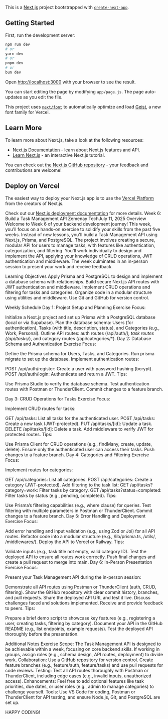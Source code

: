 This is a [Next.js](https://nextjs.org) project bootstrapped with [`create-next-app`](https://nextjs.org/docs/app/api-reference/cli/create-next-app).

## Getting Started

First, run the development server:

```bash
npm run dev
# or
yarn dev
# or
pnpm dev
# or
bun dev
```

Open [http://localhost:3000](http://localhost:3000) with your browser to see the result.

You can start editing the page by modifying `app/page.js`. The page auto-updates as you edit the file.

This project uses [`next/font`](https://nextjs.org/docs/app/building-your-application/optimizing/fonts) to automatically optimize and load [Geist](https://vercel.com/font), a new font family for Vercel.

## Learn More

To learn more about Next.js, take a look at the following resources:

- [Next.js Documentation](https://nextjs.org/docs) - learn about Next.js features and API.
- [Learn Next.js](https://nextjs.org/learn) - an interactive Next.js tutorial.

You can check out [the Next.js GitHub repository](https://github.com/vercel/next.js) - your feedback and contributions are welcome!

## Deploy on Vercel

The easiest way to deploy your Next.js app is to use the [Vercel Platform](https://vercel.com/new?utm_medium=default-template&filter=next.js&utm_source=create-next-app&utm_campaign=create-next-app-readme) from the creators of Next.js.

Check out our [Next.js deployment documentation](https://nextjs.org/docs/app/building-your-application/deploying) for more details.
Week 6: Build a Task Management API
Zemenay TechJuly 11, 2025
Overview
Welcome to Week 6 of your backend development journey! This week, you'll focus on a hands-on exercise to solidify your skills from the past five weeks. Instead of new lessons, you'll build a Task Management API using Next.js, Prisma, and PostgreSQL. The project involves creating a secure, modular API for users to manage tasks, with features like authentication, categorization, and filtering. You'll work individually to design and implement the API, applying your knowledge of CRUD operations, JWT authentication and middleware. The week culminates in an in-person session to present your work and receive feedback.

Learning Objectives
Apply Prisma and PostgreSQL to design and implement a database schema with relationships.
Build secure Next.js API routes with JWT authentication and middleware.
Implement CRUD operations and filtering for tasks and categories.
Organize code in a modular structure using utilities and middleware.
Use Git and GitHub for version control.

Weekly Schedule
Day 1: Project Setup and Planning
Exercise Focus:

Initialize a Next.js project and set up Prisma with a PostgreSQL database (local or via Supabase).
Plan the database schema: Users (for authentication), Tasks (with title, description, status), and Categories (e.g., Work, Personal).
Outline API routes: auth routes (/api/auth/*), task routes (/api/tasks/*), and category routes (/api/categories/*).
Day 2: Database Schema and Authentication
Exercise Focus:

Define the Prisma schema for Users, Tasks, and Categories.
Run prisma migrate to set up the database.
Implement authentication routes:

POST /api/auth/register: Create a user with password hashing (bcrypt).
POST /api/auth/login: Authenticate and return a JWT.
Tips:

Use Prisma Studio to verify the database schema.
Test authentication routes with Postman or ThunderClient.
Commit changes to a feature branch.

Day 3: CRUD Operations for Tasks
Exercise Focus:

Implement CRUD routes for tasks:

GET /api/tasks: List all tasks for the authenticated user.
POST /api/tasks: Create a new task (JWT-protected).
PUT /api/tasks/[id]: Update a task.
DELETE /api/tasks/[id]: Delete a task.
Add middleware to verify JWT for protected routes.
Tips:

Use Prisma Client for CRUD operations (e.g., findMany, create, update, delete).
Ensure only the authenticated user can access their tasks.
Push changes to a feature branch.
Day 4: Categories and Filtering
Exercise Focus:

Implement routes for categories:

GET /api/categories: List all categories.
POST /api/categories: Create a category (JWT-protected).
Add filtering to the task list:
GET /api/tasks?category=work: Filter tasks by category.
GET /api/tasks?status=completed: Filter tasks by status (e.g., pending, completed).
Tips:

Use Prisma’s filtering capabilities (e.g., where clause) for queries.
Test filtering with multiple parameters in Postman or ThunderClient.
Commit changes to a feature branch.
Day 5: Error Handling and Deployment
Exercise Focus:

Add error handling and input validation (e.g., using Zod or Joi) for all API routes.
Refactor code into a modular structure (e.g., /lib/prisma.ts, /utils/, /middlewares/).
Deploy the API to Vercel or Railway.
Tips:

Validate inputs (e.g., task title not empty, valid category ID).
Test the deployed API to ensure all routes work correctly.
Push final changes and create a pull request to merge into main.
Day 6: In-Person Presentation
Exercise Focus:

Present your Task Management API during the in-person session:

Demonstrate all API routes using Postman or ThunderClient (auth, CRUD, filtering).
Show the GitHub repository with clear commit history, branches, and pull requests.
Share the deployed API URL and test it live.
Discuss challenges faced and solutions implemented.
Receive and provide feedback to peers.
Tips:

Prepare a brief demo script to showcase key features (e.g., registering a user, creating tasks, filtering by category).
Document your API in the GitHub README (e.g., list endpoints, example requests).
Test the deployed API thoroughly before the presentation.

Additional Notes
Exercise Scope: The Task Management API is designed to be achievable within a week, focusing on core backend skills. If working in groups, assign roles (e.g., schema design, API routes, deployment) to divide work.
Collaboration: Use a GitHub repository for version control. Create feature branches (e.g., feature/auth, feature/tasks) and use pull requests for code reviews.
Testing: Test all API routes thoroughly with Postman or ThunderClient, including edge cases (e.g., invalid inputs, unauthorized access).
Enhancements: Feel free to add optional features like task priorities, due dates, or user roles (e.g., admin to manage categories) to challenge yourself.
Tools: Use VS Code for coding, Postman or ThunderClient for API testing, and ensure Node.js, Git, and PostgreSQL are set up.


HAPPY CODING!

